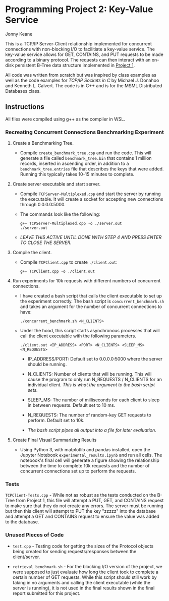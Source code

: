 # Programming Project 2: Key-Value Service

Jonny Keane

This is a TCP/IP Server-Client relationship implemented for concurrent connections with non-blocking I/O to facilitiate a key-value service. The key-value service allows for GET, CONTAINS, and PUT requests to be made according to a binary protocol. The requests can then interact with an on-disk persistent B-Tree data structure implemented in [Project 1](https://github.com/JKeane4210/b-tree).

All code was written from scratch but was inspired by class examples as well as the code examples for *TCP/IP Sockets in C* by Michael J. Donahoo and Kenneth L. Calvert. The code is in C++ and is for the MSML Distributed Databases class.

## Instructions

All files were compiled using g++ as the compiler in WSL.

### Recreating Concurrent Connections Benchmarking Experiment

1. Create a Benchmarking Tree.

    - Compile ```create_benchmark_tree.cpp``` and run the code. This will generate a file called ```benchmark_tree.bin``` that contains 1 million records, inserted in ascending order, in addition to a ```benchmark_tree.entries``` file that describes the keys that were added. Running this typically takes 10-15 minutes to complete.

2. Create server executable and start server.

    - Compile ```TCPServer-Multiplexed.cpp``` and start the server by running the executable. It will create a socket for accepting new connections through 0.0.0.0:5000.

    - The commands look like the following:

        ```
        g++ TCPServer-Multiplexed.cpp -o ./server.out
        ./server.out
        ```

    - *LEAVE THIS ACTIVE UNTIL DONE WITH STEP 4 AND PRESS ENTER TO CLOSE THE SERVER.*

3. Compile the client.

    - Compile ```TCPClient.cpp``` to create ```./client.out```:
        
        ```
        g++ TCPClient.cpp -o ./client.out
        ```

4. Run experiments for 10k requests with different numbers of concurrent connections.

    - I have created a bash script that calls the client executable to set up the experiment correctly. The bash script is ```concurrent_benchmark.sh``` and takes an argument for the number of concurrent connections to have:

        ```
        ./concurrent_benchmark.sh <N_CLIENTS>
        ```

    - Under the hood, this script starts asynchronous processes that will call the client executable with the following parameters.

        ```
        ./client.out <IP_ADDRESS> <PORT> <N_CLIENTS> <SLEEP_MS> <N_REQUESTS>
        ```

        - IP_ADDRESS/PORT: Default set to 0.0.0.0:5000 where the server should be running.

        - N_CLIENTS: Number of clients that will be running. This will cause the program to only run N_REQUESTS / N_CLIENTS for an individual client. *This is what the argument to the bash script sets.*

        - SLEEP_MS: The number of milliseconds for each client to sleep in between requests. Default set to 10 ms.

        - N_REQUESTS: The number of random-key GET requests to perform. Default set to 10k.

        - *The bash script pipes all output into a file for later evaluation.*

5. Create Final Visual Summarizing Results

    - Using Python 3, with matplotlib and pandas installed, open the Jupyter Notebook ```experimental_results.ipynb``` and run all cells. The notebook's final cell will generate a figure showing the relationship between the time to complete 10k requests and the number of concurrent connections set up to perform the requests.

### Tests

```TCPClient-Tests.cpp``` - While not as robust as the tests conducted on the B-Tree from Project 1, this file will attempt a PUT, GET, and CONTAINS request to make sure that they do not create any errors. The server must be running but then this client will attempt to PUT the key "zzzzz" into the database and attempt a GET and CONTAINS request to ensure the value was added to the database.

### Unused Pieces of Code

- ```test.cpp``` - Testing code for getting the sizes of the Protocol objects being created for sending requests/responses between the client/server.

- ```retrieval_benchmark.sh``` - For the blocking I/O version of the project, we were supposed to just evaluate how long the client took to complete a certain number of GET requests. While this script should still work by taking in no arguments and calling the client executable (while the server is running), it is not used in the final results shown in the final report submitted for this project.
